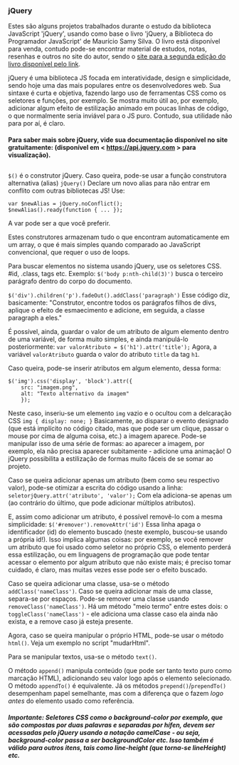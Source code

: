 ### jQuery

Estes são alguns projetos trabalhados durante o estudo da biblioteca JavaScript 'jQuery', usando como base o livro 'jQuery, a Biblioteca do Programador JavaScript' de Maurício Samy Silva. O livro está disponível para venda, contudo pode-se encontrar material de estudos, notas, resenhas e outros no site do autor, sendo o <a href="https://livrosdomaujor.com.br/jquery//jq2/index.php" target="_blank">site para a segunda edição do livro disponível pelo link</a>.

jQuery é uma biblioteca JS focada em interatividade, design e simplicidade, sendo hoje uma das mais populares entre os desenvolvedores web. Sua sintaxe é curta e objetiva, fazendo largo uso de ferramentas CSS como os seletores e funções, por exemplo. Se mostra muito útil ao, por exemplo, adicionar algum efeito de estilização animado em poucas linhas de código, o que normalmente seria inviável para o JS puro. Contudo, sua utilidade não para por aí, é claro.

#### Para saber mais sobre jQuery, vide sua documentação disponível no site gratuitamente: (disponível em < https://api.jquery.com > para visualização).

##

`$()` é o construtor jQuery. 
Caso queira, pode-se usar a função construtora alternativa (alias) `jQuery()`
Declare um novo alias para não entrar em conflito com outras bibliotecas JS! Use:

```
var $newAlias = jQuery.noConflict();
$newAlias().ready(function { ... });
```

A var pode ser a que você preferir. 

Estes construtores armazenam tudo o que encontram automaticamente em um array,
o que é mais simples quando comparado ao JavaScript convencional, que requer o uso de loops.

Para buscar elementos no sistema usando jQuery, use os seletores CSS.
#id, .class, tags etc. Exemplo:
`$('body p:nth-child(3)')` busca o terceiro parágrafo dentro do corpo do documento.

`$('div').children('p').fadeOut().addClass('paragraph')`
Esse código diz, basicamente:
"Construtor, encontre todos os parágrafos filhos de divs, aplique o efeito de esmaecimento
e adicione, em seguida, a classe paragraph a eles."

É possível, ainda, guardar o valor de um atributo de algum elemento dentro de uma variável, de forma muito simples, e ainda manipulá-lo posteriormente:
`var valorAtributo = $('h1').attr('title');`
Agora, a variável `valorAtributo` guarda o valor do atributo `title` da tag `h1`.

Caso queira, pode-se inserir atributos em algum elemento, dessa forma:
```
$('img').css('display', 'block').attr({
	src: "imagem.png",
	alt: "Texto alternativo da imagem"
	});
```
Neste caso, inseriu-se um elemento `img` vazio e o ocultou com a delcaração CSS `img { display: none; }`
Basicamente, ao disparar o evento designado (que está implícito no código citado, mas que pode ser um clique, passar o mouse por cima de alguma coisa, etc.) a imagem aparece. Pode-se manipular isso de uma série de formas: ao aparecer a imagem, por exemplo, ela não precisa aparecer subitamente - adicione uma animação! O jQuery possibilita a estilização de formas muito fáceis de se somar ao projeto.

Caso se queira adicionar apenas um atributo (bem como seu respectivo valor), pode-se otimizar a escrita do código usando a linha:
`seletorjQuery.attr('atributo', 'valor');`
Com ela adiciona-se apenas um (ao contrário do último, que pode adicionar múltiplos atributos).

E, assim como adicionar um atributo, é possível removê-lo com a mesma simplicidade:
`$('#remover').removeAttr('id')`
Essa linha apaga o identificador (id) do elemento buscado (neste exemplo, buscou-se usando a própria id!).
Isso implica algumas coisas: por exemplo, se você remover um atributo que foi usado como seletor no próprio CSS, o elemento perderá essa estilização, ou em linguagens de programação que pode tentar acessar o elemento por algum atributo que não existe mais; é preciso tomar cuidado, é claro, mas muitas vezes esse pode ser o efeito buscado.

Caso se queira adicionar uma classe, usa-se o método `addClass('nameClass')`. Caso se queira adicionar mais de uma classe, separa-se por espaços. Pode-se remover uma classe usando `removeClass('nameClass')`. Há um método "meio termo" entre estes dois: o `toggleClass('nameClass')` - ele adiciona uma classe caso ela ainda não exista, e a remove caso já esteja presente.

Agora, caso se queira manipular o próprio HTML, pode-se usar o método `html()`. Veja um exemplo no script "mudarHtml".

Para se manipular textos, usa-se o método `text()`.

O método `append()` manipula conteúdo (que pode ser tanto texto puro como marcação HTML), adicionando seu valor logo após o elemento selecionado. O método `appendTo()` é equivalente. Já os métodos `prepend()`/`prependTo()` desempenham papel semelhante, mas com a diferença que o fazem *logo antes* do elemento usado como referência.

##### Importante: Seletores CSS como o background-color por exemplo, que são compostas por duas palavras e separadas por hífen, devem ser acessadas pelo jQuery usando a notação camelCase - ou seja, background-color passa a ser backgroundColor etc. Isso também é válido para outros itens, tais como line-height (que torna-se lineHeight) etc.

